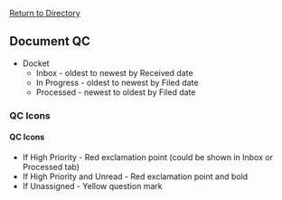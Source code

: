 [Return to Directory](./README.md)

## Document QC

* Docket
  * Inbox - oldest to newest by Received date
  * In Progress  - oldest to newest by Filed date
  * Processed  - newest to oldest by Filed date

### QC Icons

#### QC Icons
* If High Priority - Red exclamation point (could be shown in Inbox or Processed tab)
* If High Priority and Unread - Red exclamation point and bold
* If Unassigned - Yellow question mark
